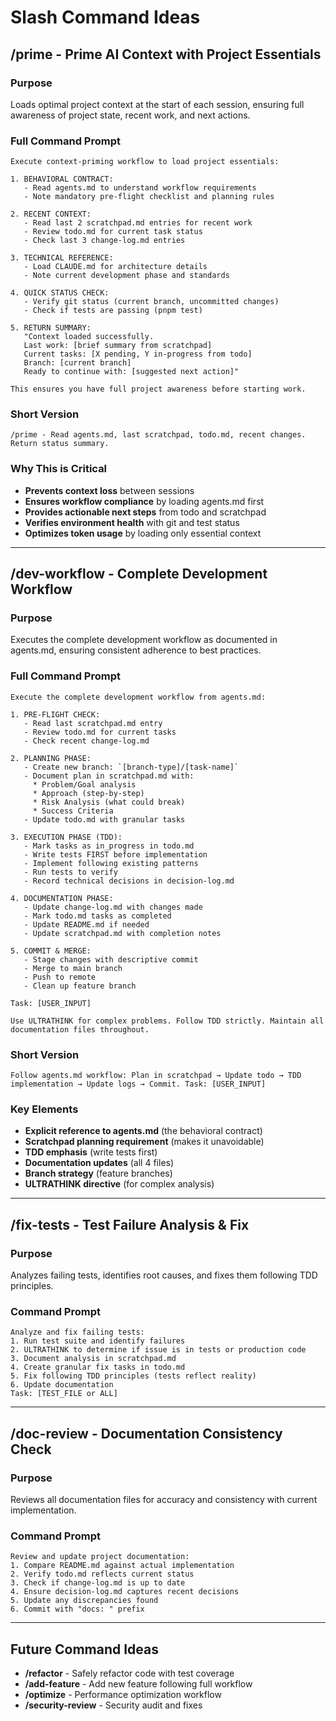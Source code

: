 # Slash Command Ideas

## /prime - Prime AI Context with Project Essentials

### Purpose
Loads optimal project context at the start of each session, ensuring full awareness of project state, recent work, and next actions.

### Full Command Prompt
```
Execute context-priming workflow to load project essentials:

1. BEHAVIORAL CONTRACT:
   - Read agents.md to understand workflow requirements
   - Note mandatory pre-flight checklist and planning rules

2. RECENT CONTEXT:
   - Read last 2 scratchpad.md entries for recent work
   - Review todo.md for current task status
   - Check last 3 change-log.md entries

3. TECHNICAL REFERENCE:
   - Load CLAUDE.md for architecture details
   - Note current development phase and standards

4. QUICK STATUS CHECK:
   - Verify git status (current branch, uncommitted changes)
   - Check if tests are passing (pnpm test)

5. RETURN SUMMARY:
   "Context loaded successfully.
   Last work: [brief summary from scratchpad]
   Current tasks: [X pending, Y in-progress from todo]
   Branch: [current branch]
   Ready to continue with: [suggested next action]"

This ensures you have full project awareness before starting work.
```

### Short Version
```
/prime - Read agents.md, last scratchpad, todo.md, recent changes. Return status summary.
```

### Why This is Critical
- **Prevents context loss** between sessions
- **Ensures workflow compliance** by loading agents.md first
- **Provides actionable next steps** from todo and scratchpad
- **Verifies environment health** with git and test status
- **Optimizes token usage** by loading only essential context

---

## /dev-workflow - Complete Development Workflow

### Purpose
Executes the complete development workflow as documented in agents.md, ensuring consistent adherence to best practices.

### Full Command Prompt
```
Execute the complete development workflow from agents.md:

1. PRE-FLIGHT CHECK:
   - Read last scratchpad.md entry
   - Review todo.md for current tasks
   - Check recent change-log.md

2. PLANNING PHASE:
   - Create new branch: `[branch-type]/[task-name]`
   - Document plan in scratchpad.md with:
     * Problem/Goal analysis
     * Approach (step-by-step)
     * Risk Analysis (what could break)
     * Success Criteria
   - Update todo.md with granular tasks

3. EXECUTION PHASE (TDD):
   - Mark tasks as in_progress in todo.md
   - Write tests FIRST before implementation
   - Implement following existing patterns
   - Run tests to verify
   - Record technical decisions in decision-log.md

4. DOCUMENTATION PHASE:
   - Update change-log.md with changes made
   - Mark todo.md tasks as completed
   - Update README.md if needed
   - Update scratchpad.md with completion notes

5. COMMIT & MERGE:
   - Stage changes with descriptive commit
   - Merge to main branch
   - Push to remote
   - Clean up feature branch

Task: [USER_INPUT]

Use ULTRATHINK for complex problems. Follow TDD strictly. Maintain all documentation files throughout.
```

### Short Version
```
Follow agents.md workflow: Plan in scratchpad → Update todo → TDD implementation → Update logs → Commit. Task: [USER_INPUT]
```

### Key Elements
- **Explicit reference to agents.md** (the behavioral contract)
- **Scratchpad planning requirement** (makes it unavoidable)
- **TDD emphasis** (write tests first)
- **Documentation updates** (all 4 files)
- **Branch strategy** (feature branches)
- **ULTRATHINK directive** (for complex analysis)

---

## /fix-tests - Test Failure Analysis & Fix

### Purpose
Analyzes failing tests, identifies root causes, and fixes them following TDD principles.

### Command Prompt
```
Analyze and fix failing tests:
1. Run test suite and identify failures
2. ULTRATHINK to determine if issue is in tests or production code
3. Document analysis in scratchpad.md
4. Create granular fix tasks in todo.md
5. Fix following TDD principles (tests reflect reality)
6. Update documentation
Task: [TEST_FILE or ALL]
```

---

## /doc-review - Documentation Consistency Check

### Purpose
Reviews all documentation files for accuracy and consistency with current implementation.

### Command Prompt
```
Review and update project documentation:
1. Compare README.md against actual implementation
2. Verify todo.md reflects current status
3. Check if change-log.md is up to date
4. Ensure decision-log.md captures recent decisions
5. Update any discrepancies found
6. Commit with "docs: " prefix
```

---

## Future Command Ideas

- **/refactor** - Safely refactor code with test coverage
- **/add-feature** - Add new feature following full workflow
- **/optimize** - Performance optimization workflow
- **/security-review** - Security audit and fixes